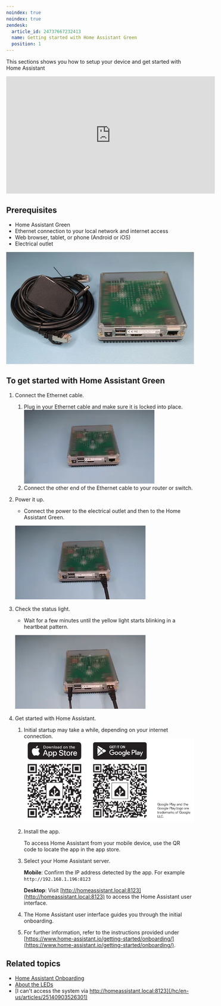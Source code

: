 ```yaml
---
noindex: true
noindex: true
zendesk:
  article_id: 24737667232413
  name: Getting started with Home Assistant Green
  position: 1
---
```


This sections shows you how to setup your device and get started with Home Assistant

 <div class='videoWrapper'>
    <iframe width="560" height="315" src="https://www.youtube.com/embed/u8sk6B8_Qkc?start=33" videotitle="Getting started with Home Assistant Green" frameborder="0" allow="accelerometer; autoplay; encrypted-media; gyroscope; picture-in-picture" controls>
    </iframe>
  </div>

## Prerequisites

- Home Assistant Green
- Ethernet connection to your local network and internet access
- Web browser, tablet, or phone (Android or iOS)
- Electrical outlet

![Home Assistant Green with power supply](/static/img/green/green-box-contents.webp)

## To get started with Home Assistant Green

1. Connect the Ethernet cable.

   1. Plug in your Ethernet cable and make sure it is locked into place.
      ![Connecting the Ethernet cable to the device](/static/img/green/green_connect_ethernet.webp)
   2. Connect the other end of the Ethernet cable to your router or switch.

2. Power it up.

   - Connect the power to the electrical outlet and then to the Home Assistant Green.

   ![Connecting the power cable to the device](/static/img/green/green_connect_power.webp)

3. Check the status light.

   - Wait for a few minutes until the yellow light starts blinking in a heartbeat pattern.

   ![Yellow status light blinking in a heartbeat pattern](/static/img/green/green_yellow_heartbeat.webp)

4. Get started with Home Assistant.

   1. Initial startup may take a while, depending on your internet connection.
      ![Home Assistant user interface on a screen](/static/img/green/getting_started_04.png)
   2. Install the app.

      To access Home Assistant from your mobile device, use the QR code to locate the app in the app store.

   3. Select your Home Assistant server.

      **Mobile**: Confirm the IP address detected by the app. For example `http://192.168.1.196:8123`

      **Desktop**: Visit [http://homeassistant.local:8123](http://homeassistant.local:8123) to access the Home Assistant user interface.

   4. The Home Assistant user interface guides you through the initial onboarding.

   5. For further information, refer to the instructions provided under [https://www.home-assistant.io/getting-started/onboarding/](https://www.home-assistant.io/getting-started/onboarding/).

## Related topics

- [Home Assistant Onboarding](https://www.home-assistant.io/getting-started/onboarding/)
- [About the LEDs](/hc/en-us/articles/25210352599197)
- [I can't access the system via http://homeassistant.local:8123](/hc/en-us/articles/25140903526301)
